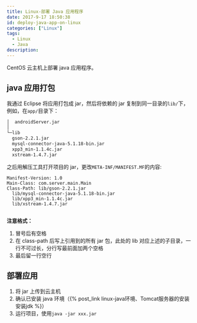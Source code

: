 ```yaml
---
title: Linux-部署 Java 应用程序
date: 2017-9-17 18:50:38
id: deploy-java-app-on-linux
categories: ["Linux"]
tags:
  - Linux
  - Java
description:
---
```


CentOS 云主机上部署 java 应用程序。

<!-- more -->

## java 应用打包

我通过 Eclipse 将应用打包成 jar，然后将依赖的 jar 复制到同一目录的`lib/`下，
例如，在`app/`目录下：

```bash
│  androidServer.jar
│
└─lib
  gson-2.2.1.jar
  mysql-connector-java-5.1.18-bin.jar
  xpp3_min-1.1.4c.jar
  xstream-1.4.7.jar
```

之后用解压工具打开项目的 jar，更改`META-INF/MANIFEST.MF`的内容:

```
Manifest-Version: 1.0
Main-Class: com.server.main.Main
Class-Path: lib/gson-2.2.1.jar
  lib/mysql-connector-java-5.1.18-bin.jar
  lib/xpp3_min-1.1.4c.jar
  lib/xstream-1.4.7.jar


```

**注意格式：**

1. 冒号后有空格
2. 在 class-path 后写上引用到的所有 jar 包，此处的 lib 对应上述的子目录，一行不可过长，分行写最前面加两个空格
3. 最后留一行空行

## 部署应用

1. 将 jar 上传到云主机
2. 确认已安装 java 环境（{% post_link linux-java环境、Tomcat服务器的安装 安装jdk %}）
3. 运行项目，使用`java -jar xxx.jar`
